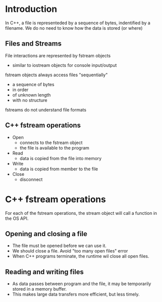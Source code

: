# Introduction
In C++, a file is representeded by a sequence of bytes, indentified by a filename.
We do no need to know how the data is stored (or where)

## Files and Streams
File interactions are represented by fstream objects
- similar to iostream objects for console input/output

fstream objects always access files "sequentially"
- a sequence of bytes
- in order
- of unknown length
- with no structure

fstreams do not understand file formats

## C++ fstream operations
- Open
    - connects to the fstream object
    - the file is available to the program
- Read
    - data is copied from the file into memory
- Write
    - data is copied from member to the file
- Close
    - disconnect

# C++ fstream operations
For each of the fstream operations, the stream object will call a function in the OS API.

## Opening and closing a file
- The file must be opened before we can use it.
- We should close a file.  Avoid "too many open files" error
- When C++ programs terminate, the runtime wil close all open files.

## Reading and writing files
- As data passes between program and the file, it may be temporarily stored in a memory buffer.
- This makes large data transfers more efficient, but less timely.

